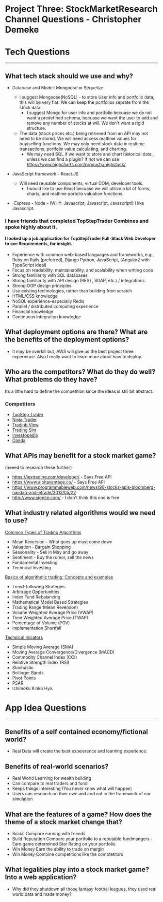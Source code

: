 # Project Three: StockMarketResearch Channel Questions - Christopher Demeke

# Tech Questions
--------------
## What tech stack should we use and why?
*   Database and Model: Mongoose or Sequelize
    - I suggest Mongoose(NoSQL) - to store User info and portfolio data, this will be very flat.  We can keep the portfolios seprate from the stock data. 
        - I suggest Mongo for user info and portfolio becuase we do not want a predefined schema, becuase we want the user to add and remove any number of stocks at will.  We don't want a rigid structure.
    - The data (stock prices etc.) being retrieved from an API may not need to be stored.  We will need access realtime values for buy/selling functions. We may only need stock data in realtime transactions, portfolio value calculating, and charting.
        - We may need SQL if we want to store and chart historical data, unless we can find a plugin? If not we can use https://www.highcharts.com/products/highstock/
        

*   JavaScript framework - React.JS
    - Will need reusable components, virtual DOM, developer tools.
        - I would like to use React becuase we will utilize a lot of forms, charts, and realtime portolio valuation functions.

*   -Express - Node  - (WHY: Javascript, Javascript, Javascript!) I like Javascript.

###     I have friends that completed TopStepTrader Combines and spoke highly about it.
####    I looked up a job application for TopStepTrader Full-Stack Web Developer to see Requirements, for insight.
*   Experience with common web-based languages and frameworks, e.g., Ruby on Rails (preferred), Django Python, JavaScript, (Angular2 with TypeScript ideal)
*   Focus on readability, maintainability, and scalability when writing code
*   Strong familiarity with SQL databases
*   Strong familiarity with API design (REST, SOAP, etc.) / integrations
*   Strong OOP design principles
*   Use existing technologies, rather than building from scratch
*   HTML/CSS knowledge
*   NoSQL experience-especially Redis
*   Parallel / distributed computing experience
*   Financial knowledge
*   Continuous integration knowledge

## What deployment options are there? What are the benefits of the deployment options?
*   It may be overkill but, AWS will give us the best project three experience. Also I really want to learn more about how to deploy.

## Who are the competitors? What do they do well? What problems do they have?
Its a little hard to define the competition since the ideas is still bit abstract.
### Competitors         
*   [TopStep Trader](https://www.topsteptrader.com/)
*   [Ninja Trader](https://ninjatrader.com/)
*   [Tradinb View](https://www.tradingview.com/)
*   [Trading Sim](https://tradingsim.com/)
*   [Investopedia](https://www.investopedia.com/simulator/)
*   [Oanda](https://www.oanda.com/forex-trading/)

## What APIs may benefit for a stock market game? 
(neeed to research these further)
*   https://iextrading.com/developer/   - Says Free API
*   https://www.alphavantage.co/        - Says Free API
*   https://www.programmableweb.com/news/96-stocks-apis-bloomberg-nasdaq-and-etrade/2013/05/22
*   http://www.xignite.com/             - I don't think this one is free

##  What industry related algorithms would we need to use?
[Common Types of Trading Algorithms](https://blog.quantopian.com/common-types-of-trading-algorithms/)
*   Mean Reversion - What goes up must come down
*   Valuation - Bargain Shopping
*   Seasonality - Sell in May and go away
*   Sentiment - Buy the rumor, sell the news
*   Fundamental Investing
*   Technical Investing

[Basics of algorithmic trading: Concepts and examples](https://www.investopedia.com/articles/active-trading/101014/basics-algorithmic-trading-concepts-and-examples.asp#ixzz5IFUrgs9m)
*   Trend-following Strategies  
*   Arbitrage Opportunities
*   Index Fund Rebalancing
*   Mathematical Model Based Strategies
*   Trading Range (Mean Reversion)
*   Volume Weighted Average Price (VWAP)
*   Time Weighted Average Price (TWAP)
*   Percentage of Volume (POV)
*   Implementation Shortfall

[Technical Inicators](https://www.fidelity.com/learning-center/trading-investing/technical-analysis/technical-indicator-guide/overview)
 *   Simple Moving Average (SMA)
 *   Moving Average Convergence/Divergence (MACD)
 *   Commodity Channel Index (CCI)
 *   Relative Strength Index (RSI)
 *   Stochastic
 *   Bollinger Bands
 *   Pivot Points
 *   PSAR
 *   Ichimoku Kinko Hyo.

# App Idea Questions
------------------
##  Benefits of a self contained economy/fictional world?
*   Real Data will create the best expeierence and learning experience.

## Benefits of real-world scenarios?
*   Real World  Learning for wealth building
*   Can compare to real traders and fund
*   Keeps things interesting (You never know what will happen)
*   Users can research on their own and and not in the framework of our simulation

## What are the features of a game? How does the theme of a stock market change that?
*  Social               Compare earning with friends
*  Build Reputation     Compare your portfolio to a reputable fundmangers - Earn game determined Star Rating on your portfolio.
*  Win Money            Earn the ability to trade on margin
*  Win Money            Combine competitions like the comptetitors

## What legalities play into a stock market game? Into a web application?
* Why did they shutdown all those fantasy footbal leagues, they used real world data and made money?
